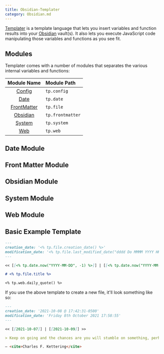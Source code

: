 ```yaml
---
title: Obsidian-Templater
category: Obsidian.md
---
```


[Templater][7] is a template language that lets you insert variables and function results into your [Obsidian][0] vault(s). It also lets you execute JavaScript code manipulating those variables and functions as you see fit.

## Modules

Templater comes with a number of modules that separates the various internal variables and functions:

|   Module Name    | Module Path      |
| :--------------: | :--------------- |
|   [Config][1]    | `tp.config`      |
|    [Date][2]     | `tp.date`        |
| [FrontMatter][3] | `tp.file`        |
|  [Obsidian][4]   | `tp.frontmatter` |
|   [System][5]    | `tp.system`      |
|     [Web][6]     | `tp.web`         |


## Date Module

## Front Matter Module

## Obsidian Module

## System Module

## Web Module

## Basic Example Template

```markdown
---
creation_date: '<% tp.file.creation_date() %>'
modification_date: '<% tp.file.last_modified_date("dddd Do MMMM YYYY HH:mm:ss") %>'
---

<< [[<% tp.date.now("YYYY-MM-DD", -1) %>]] | [[<% tp.date.now("YYYY-MM-DD", 1) %>]] >>

# <% tp.file.title %>

<% tp.web.daily_quote() %>
```

If you use the above template to create a new file, it'll look something like so:

```markdown
---
creation_date: '2021-10-08 @ 17:42:31-0500'
modification_date: 'Friday 8th October 2021 17:58:55'
---

<< [[2021-10-07]] | [[2021-10-09]] >>

> Keep on going and the chances are you will stumble on something, perhaps when you are least expecting it. I have never heard of anyone stumbling on something sitting down.

— <cite>Charles F. Kettering</cite>
```

[0]: https://obsidian.md/
[1]: #Config-Module
[2]: #Date-Module
[3]: #Front-Matter-Module
[4]: #Obsidian-Module
[5]: #System-Module
[6]: #Web-Module
[7]: https://silentvoid13.github.io/Templater
